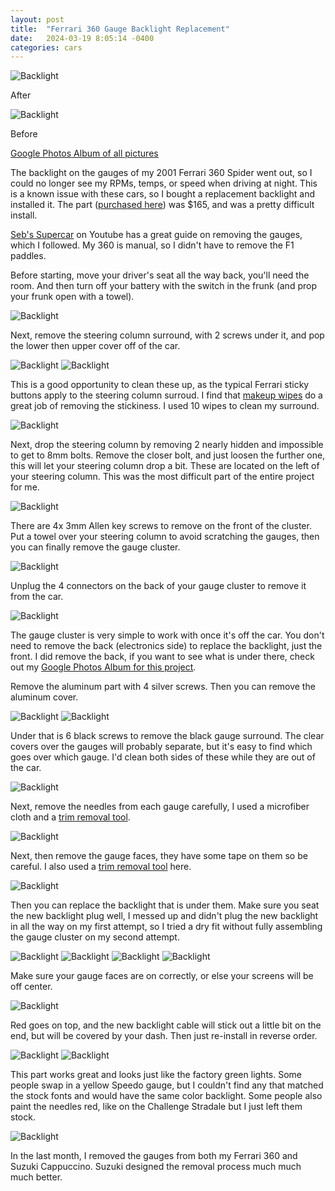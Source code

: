 ```yaml
---
layout: post
title:  "Ferrari 360 Gauge Backlight Replacement"
date:   2024-03-19 8:05:14 -0400
categories: cars
---
```


![Backlight](/images/backlight/21.jpg)

After 

![Backlight](/images/backlight/19.jpg)

Before

[Google Photos Album of all pictures](https://photos.app.goo.gl/DkCZ5kezxeinzoiS6)

The backlight on the gauges of my 2001 Ferrari 360 Spider went out, so I could no longer see my RPMs, temps, or speed when driving at night. This is a known issue with these cars, so I bought a replacement backlight and installed it. The part ([purchased here](https://amzn.to/3x8h9AI)) was $165, and was a pretty difficult install. 

[Seb's Supercar](https://www.youtube.com/watch?v=migjCi5j-4w) on Youtube has a great guide on removing the gauges, which I followed. My 360 is manual, so I didn't have to remove the F1 paddles. 

Before starting, move your driver's seat all the way back, you'll need the room. And then turn off your battery with the switch in the frunk (and prop your frunk open with a towel).

![Backlight](/images/backlight/1.jpg)

Next, remove the steering column surround, with 2 screws under it, and pop the lower then upper cover off of the car. 

![Backlight](/images/backlight/2.jpg)
![Backlight](/images/backlight/4.jpg)

This is a good opportunity to clean these up, as the typical Ferrari sticky buttons apply to the steering column surroud. I find that [makeup wipes](https://amzn.to/43qA7Pp) do a great job of removing the stickiness. I used 10 wipes to clean my surround. 

![Backlight](/images/backlight/3.jpg)

Next, drop the steering column by removing 2 nearly hidden and impossible to get to 8mm bolts. Remove the closer bolt, and just loosen the further one, this will let your steering column drop a bit. These are located on the left of your steering column. This was the most difficult part of the entire project for me.  

![Backlight](/images/backlight/6.jpg)

There are 4x 3mm Allen key screws to remove on the front of the cluster. 
Put a towel over your steering column to avoid scratching the gauges, then you can finally remove the gauge cluster. 

![Backlight](/images/backlight/5.jpg)

Unplug the 4 connectors on the back of your gauge cluster to remove it from the car. 

![Backlight](/images/backlight/18.jpg)

The gauge cluster is very simple to work with once it's off the car. You don't need to remove the back (electronics side) to replace the backlight, just the front. I did remove the back, if you want to see what is under there, check out my [Google Photos Album for this project](https://photos.app.goo.gl/DkCZ5kezxeinzoiS6).

Remove the aluminum part with 4 silver screws. Then you can remove the aluminum cover. 

![Backlight](/images/backlight/7.jpg)
![Backlight](/images/backlight/8.jpg)

Under that is 6 black screws to remove the black gauge surround. The clear covers over the gauges will probably separate, but it's easy to find which goes over which gauge. I'd clean both sides of these while they are out of the car. 

![Backlight](/images/backlight/9.jpg)

Next, remove the needles from each gauge carefully, I used a microfiber cloth and a [trim removal tool](https://amzn.to/43qBttt). 

![Backlight](/images/backlight/10.jpg)

Next, then remove the gauge faces, they have some tape on them so be careful. I also used a [trim removal tool](https://amzn.to/43qBttt) here.  

![Backlight](/images/backlight/11.jpg)

Then you can replace the backlight that is under them. Make sure you seat the new backlight plug well, I messed up and didn't plug the new backlight in all the way on my first attempt, so I tried a dry fit without fully assembling the gauge cluster on my second attempt. 
 
![Backlight](/images/backlight/12.jpg)
![Backlight](/images/backlight/13.jpg)
![Backlight](/images/backlight/14.jpg)
![Backlight](/images/backlight/15.jpg)

Make sure your gauge faces are on correctly, or else your screens will be off center.

![Backlight](/images/backlight/16.jpg)

Red goes on top, and the new backlight cable will stick out a little bit on the end, but will be covered by your dash. Then just re-install in reverse order. 

![Backlight](/images/backlight/17.jpg)
![Backlight](/images/backlight/20.jpg)

This part works great and looks just like the factory green lights. Some people swap in a yellow Speedo gauge, but I couldn't find any that matched the stock fonts and would have the same color backlight. Some people also paint the needles red, like on the Challenge Stradale but I just left them stock.

![Backlight](/images/backlight/21.jpg)

In the last month, I removed the gauges from both my Ferrari 360 and Suzuki Cappuccino. Suzuki designed the removal process much much much better.